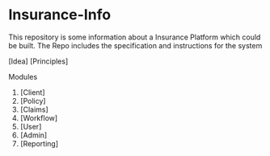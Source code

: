 # Insurance-Info

This repository is some information about a Insurance Platform which could be built.
The Repo includes the specification and instructions for the system

[Idea]
[Principles]

Modules
1. [Client]
2. [Policy]
3. [Claims]
4. [Workflow]
5. [User]
6. [Admin]
7. [Reporting]
